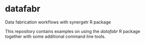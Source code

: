 # datafabr

Data fabrication workflows with synergetr R package

This repository contains examples on using the *datafabr* R package together with some additional command line tools.
